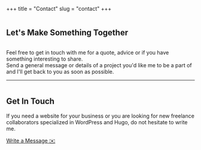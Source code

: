 +++
title = "Contact"
slug = "contact"
+++

<div class="container grid-xl">
<div class="columns">
<div class="column col-12 text-center">
       <h2 class="section-title mb-3">Let's Make Something Together</h2>
</div>
</div>
<div class="columns m-2">
<div class="column col-12 text-center">
<p class="section-title mb-3">Feel free to get in touch with me for a quote, advice or if you have something interesting to share.<br> Send a general message or details of a project you'd like me to be a part of and I'll get back to you as soon as possible.</p>
<hr/>
</div>
</div>
<div class="columns justify-content-cente m-2">
<div class="column col-12">
<div class="p-2">
          <h2 class="h4 mb-3">Get In Touch</h2>
<div class="align-items-center">
<div class="col-8 col-sm-12 text-left">
If you need a website for your business or you are looking for new freelance collaborators specialized in WordPress and Hugo, do not hesitate to write me.

</div>
<div class="col-4 col-sm-12 text-center">

<a href="mailto:alperor@gmail.com?cc=alper@eorus.com&subject=Contact From Eorus Website" class="btn btn-primary m-2">Write a Message ✉️</a>
</div>
</div>
</div>
</div>
</div>
</div>
